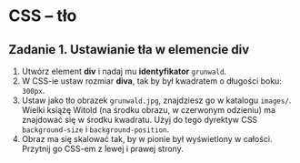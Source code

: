 # CSS &ndash; tło

## Zadanie 1. Ustawianie tła w elemencie div
1. Utwórz element **div** i nadaj mu **identyfikator** ```grunwald```.
1. W CSS-ie ustaw rozmiar **diva**, tak by był kwadratem o długości boku: ```300px```.
1. Ustaw jako tło obrazek ```grunwald.jpg```, znajdziesz go w katalogu ```images/```. Wielki książę Witold (na środku obrazu, w czerwonym odzieniu) ma znajdować się w środku kwadratu. Użyj do tego dyrektyw CSS ```background-size``` i ```background-position```.
1. Obraz ma się skalować tak, by w pionie był wyświetlony w całości. Przytnij go CSS-em z lewej i prawej strony.
